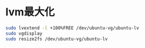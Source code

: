 lvm最大化
===

```bash
sudo lvextend -l +100%FREE /dev/ubuntu-vg/ubuntu-lv
sudo vgdisplay
sudo resize2fs /dev/ubuntu-vg/ubuntu-lv
```
